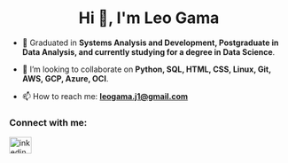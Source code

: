 
<h1 align="center">Hi 👋, I'm Leo Gama</h1>

- 🌱 Graduated in **Systems Analysis and Development, Postgraduate in Data Analysis, and currently studying for a degree in Data Science**.
 
- 📝 I’m looking to collaborate on **Python, SQL, HTML, CSS, Linux, Git, AWS, GCP, Azure, OCI**. 
- 📫 How to reach me:  **leogama.j1@gmail.com**

<h3 align="left">Connect with me:</h3>
<p align="left">
<a href="https://www.linkedin.com/in/leonardo-gama-jardim/" target="blank"><img align="center" src="https://raw.githubusercontent.com/rahuldkjain/github-profile-readme-generator/master/src/images/icons/Social/linked-in-alt.svg" alt="inkedin.com/in/leonardo-gama-jardim/" height="30" width="40" /></a>

